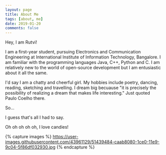 ```yaml
---
layout: page
title: About Me
tags: [about, me]
date: 2019-01-20
comments: false
---
```


Hey, I am Rutvi!
  
  I am a first-year student, pursuing Electronics and Communication Engineering at International 
Institute of Information Technology, Bangalore. I am familiar with the programming languages 
Java, C++, Python and C. I am relatively new to the world of open-source development but I am 
entusiastic about it all the same.

  I'd say I am a chatty and cheerful girl. My hobbies include poetry, dancing, reading, 
sketching and travelling. I dream big becuause "it is precisely the possibility of 
realizing a dream that makes life interesting." Just quoted Paulo Coelho there.
  
  So...
  
  I guess that's all I had to say. 
  
  
  Oh oh oh oh oh, I love candies!
    
{% capture images %}
    https://user-images.githubusercontent.com/43961129/51439484-caab8080-1ce0-11e9-9c04-5f86df032930.jpg
{% endcapture %}



    
    

